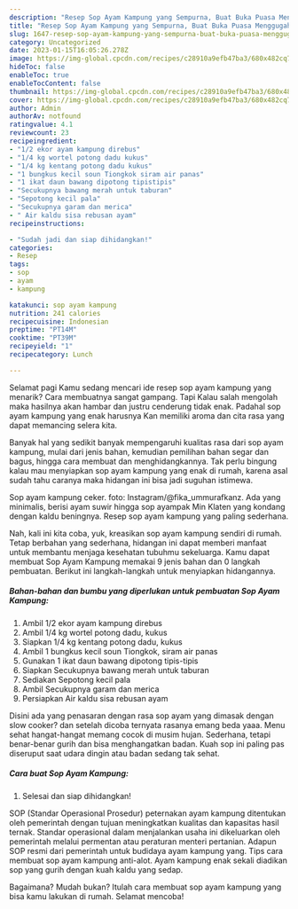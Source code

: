 ```yaml
---
description: "Resep Sop Ayam Kampung yang Sempurna, Buat Buka Puasa Menggugah Selera"
title: "Resep Sop Ayam Kampung yang Sempurna, Buat Buka Puasa Menggugah Selera"
slug: 1647-resep-sop-ayam-kampung-yang-sempurna-buat-buka-puasa-menggugah-selera
category: Uncategorized
date: 2023-01-15T16:05:26.278Z
image: https://img-global.cpcdn.com/recipes/c28910a9efb47ba3/680x482cq70/sop-ayam-kampung-foto-resep-utama.jpg
hideToc: false
enableToc: true
enableTocContent: false
thumbnail: https://img-global.cpcdn.com/recipes/c28910a9efb47ba3/680x482cq70/sop-ayam-kampung-foto-resep-utama.jpg
cover: https://img-global.cpcdn.com/recipes/c28910a9efb47ba3/680x482cq70/sop-ayam-kampung-foto-resep-utama.jpg
author: Admin
authorAv: notfound
ratingvalue: 4.1
reviewcount: 23
recipeingredient:
- "1/2 ekor ayam kampung direbus"
- "1/4 kg wortel potong dadu kukus"
- "1/4 kg kentang potong dadu kukus"
- "1 bungkus kecil soun Tiongkok siram air panas"
- "1 ikat daun bawang dipotong tipistipis"
- "Secukupnya bawang merah untuk taburan"
- "Sepotong kecil pala"
- "Secukupnya garam dan merica"
- " Air kaldu sisa rebusan ayam"
recipeinstructions:

- "Sudah jadi dan siap dihidangkan!"
categories:
- Resep
tags:
- sop
- ayam
- kampung

katakunci: sop ayam kampung 
nutrition: 241 calories
recipecuisine: Indonesian
preptime: "PT14M"
cooktime: "PT39M"
recipeyield: "1"
recipecategory: Lunch

---
```



Selamat pagi Kamu sedang mencari ide resep sop ayam kampung yang menarik? Cara membuatnya sangat gampang. Tapi Kalau salah mengolah maka hasilnya akan hambar dan justru cenderung tidak enak. Padahal sop ayam kampung yang enak harusnya Kan memiliki aroma dan cita rasa yang dapat memancing selera kita.


Banyak hal yang sedikit banyak mempengaruhi kualitas rasa dari sop ayam kampung, mulai dari jenis bahan, kemudian pemilihan bahan segar dan bagus, hingga cara membuat dan menghidangkannya. Tak perlu bingung kalau mau menyiapkan sop ayam kampung yang enak di rumah, karena asal sudah tahu caranya maka hidangan ini bisa jadi suguhan istimewa.

Sop ayam kampung ceker. foto: Instagram/@fika_ummurafkanz. Ada yang minimalis, berisi ayam suwir hingga sop ayampak Min Klaten yang kondang dengan kaldu beningnya. Resep sop ayam kampung yang paling sederhana.


Nah, kali ini kita coba, yuk, kreasikan sop ayam kampung sendiri di rumah. Tetap berbahan yang sederhana, hidangan ini dapat memberi manfaat untuk membantu menjaga kesehatan tubuhmu sekeluarga. Kamu dapat membuat Sop Ayam Kampung memakai 9 jenis bahan dan 0 langkah pembuatan. Berikut ini langkah-langkah untuk menyiapkan hidangannya.

<!--inarticleads1-->

##### Bahan-bahan dan bumbu yang diperlukan untuk pembuatan Sop Ayam Kampung:

1. Ambil 1/2 ekor ayam kampung direbus
1. Ambil 1/4 kg wortel potong dadu, kukus
1. Siapkan 1/4 kg kentang potong dadu, kukus
1. Ambil 1 bungkus kecil soun Tiongkok, siram air panas
1. Gunakan 1 ikat daun bawang dipotong tipis-tipis
1. Siapkan Secukupnya bawang merah untuk taburan
1. Sediakan Sepotong kecil pala
1. Ambil Secukupnya garam dan merica
1. Persiapkan  Air kaldu sisa rebusan ayam


Disini ada yang penasaran dengan rasa sop ayam yang dimasak dengan slow cooker? dan setelah dicoba ternyata rasanya emang beda yaaa. Menu sehat hangat-hangat memang cocok di musim hujan. Sederhana, tetapi benar-benar gurih dan bisa menghangatkan badan. Kuah sop ini paling pas diseruput saat udara dingin atau badan sedang tak sehat. 

<!--inarticleads2-->

##### Cara buat Sop Ayam Kampung:


1. Selesai dan siap dihidangkan!

SOP (Standar Operasional Prosedur) peternakan ayam kampung ditentukan oleh pemerintah dengan tujuan meningkatkan kualitas dan kapasitas hasil ternak. Standar operasional dalam menjalankan usaha ini dikeluarkan oleh pemerintah melalui permentan atau peraturan menteri pertanian. Adapun SOP resmi dari pemerintah untuk budidaya ayam kampung yang. Tips cara membuat sop ayam kampung anti-alot. Ayam kampung enak sekali diadikan sop yang gurih dengan kuah kaldu yang sedap. 

Bagaimana? Mudah bukan? Itulah cara membuat sop ayam kampung yang bisa kamu lakukan di rumah. Selamat mencoba!
